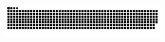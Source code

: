 ![Snake animation](https://github.com/kntjsprr/kntjsprr/blob/output/github-contribution-grid-snake.svg)
